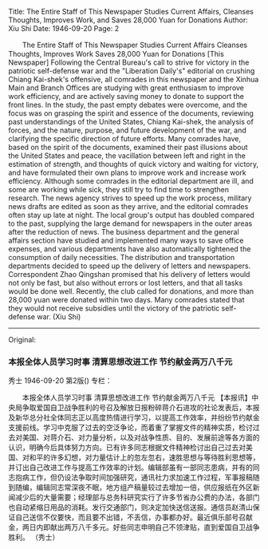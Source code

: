 Title: The Entire Staff of This Newspaper Studies Current Affairs, Cleanses Thoughts, Improves Work, and Saves 28,000 Yuan for Donations
Author: Xiu Shi
Date: 1946-09-20
Page: 2

　　The Entire Staff of This Newspaper Studies Current Affairs
    Cleanses Thoughts, Improves Work
    Saves 28,000 Yuan for Donations
    [This Newspaper] Following the Central Bureau's call to strive for victory in the patriotic self-defense war and the "Liberation Daily's" editorial on crushing Chiang Kai-shek's offensive, all comrades in this newspaper and the Xinhua Main and Branch Offices are studying with great enthusiasm to improve work efficiency, and are actively saving money to donate to support the front lines. In the study, the past empty debates were overcome, and the focus was on grasping the spirit and essence of the documents, reviewing past understandings of the United States, Chiang Kai-shek, the analysis of forces, and the nature, purpose, and future development of the war, and clarifying the specific direction of future efforts. Many comrades have, based on the spirit of the documents, examined their past illusions about the United States and peace, the vacillation between left and right in the estimation of strength, and thoughts of quick victory and waiting for victory, and have formulated their own plans to improve work and increase work efficiency. Although some comrades in the editorial department are ill, and some are working while sick, they still try to find time to strengthen research. The news agency strives to speed up the work process, military news drafts are edited as soon as they arrive, and the editorial comrades often stay up late at night. The local group's output has doubled compared to the past, supplying the large demand for newspapers in the outer areas after the reduction of news. The business department and the general affairs section have studied and implemented many ways to save office expenses, and various departments have also automatically tightened the consumption of daily necessities. The distribution and transportation departments decided to speed up the delivery of letters and newspapers. Correspondent Zhao Qingshan promised that his delivery of letters would not only be fast, but also without errors or lost letters, and that all tasks would be done well. Recently, the club called for donations, and more than 28,000 yuan were donated within two days. Many comrades stated that they would not receive subsidies until the victory of the patriotic self-defense war.
   (Xiu Shi)



<hr /> 

Original: 


### 本报全体人员学习时事  清算思想改进工作  节约献金两万八千元
秀士
1946-09-20
第2版()
专栏：

　　本报全体人员学习时事
    清算思想改进工作
    节约献金两万八千元
    【本报讯】中央局争取爱国自卫战争胜利的号召及解放日报粉碎蒋介石进攻的社论发表后，本报及新华总分社全体同志正以高度热情进行学习，以提高工作效率，并纷纷节约献金支援前线。学习中克服了过去的空泛争论，而着重了掌握文件的精神实质，检讨过去对美国、对蒋介石、对力量分析，以及对战争性质、目的、发展前途等各方面的认识，明确今后具体努力方向。已有许多同志根据文件精神检讨出自己过去对美国、对和平的许多幻想，对力量估计上的忽左忽右，速胜思想与等待胜利思想等，并订出自己改进工作与提高工作效率的计划。编辑部虽有一部同志患病，并有的同志抱病工作，但仍设法争取时间加强研究，通讯社力求加速工作过程，军事报稿随到随编，编辑同志常深夜不眠，地方组产稿量较过去增加一倍，供应报纸在外区新闻减少后的大量需要；经理部与总务科研究实行了许多节省办公费的办法，各部门也自动紧缩日用品的消耗。发行交通部门，则决定加快送信送报。通信员赵清山保证自己送信不仅要快，而且要不出错，不丢信，办事都办好。最近俱乐部号召献金，两日内即献出两万八千多元。好些同志申明自己不领津贴，直到爱国自卫战争胜利。
   （秀士）
